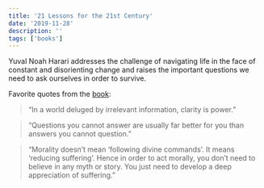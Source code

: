 ```yaml
---
title: '21 Lessons for the 21st Century'
date: '2019-11-28'
description: ''
tags: ['books']
---
```


Yuval Noah Harari addresses the challenge of navigating life in the face of constant and disorienting change and raises the important questions we need to ask ourselves in order to survive.

Favorite quotes from the [book](http://a.co/d/6rDeQnQ):

> “In a world deluged by irrelevant information, clarity is power.”

> “Questions you cannot answer are usually far better for you than answers you cannot question.”

> “Morality doesn’t mean ‘following divine commands’. It means ‘reducing suffering’. Hence in order to act morally, you don’t need to believe in any myth or story. You just need to develop a deep appreciation of suffering.”
